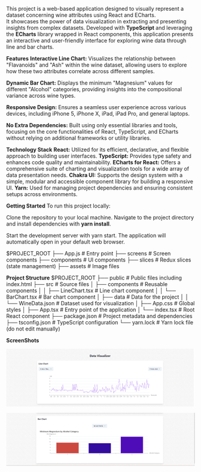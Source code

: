 This project is a web-based application designed to visually represent a dataset concerning wine attributes using React and ECharts.   
It showcases the power of data visualization in extracting and presenting insights from complex datasets. 
Developed with **TypeScript** and leveraging the **ECharts** library wrapped in React components, this application presents an interactive and user-friendly interface for exploring wine data through line and bar charts.

**Features**
**Interactive Line Chart:** Visualizes the relationship between "Flavanoids" and "Ash" within the wine dataset, allowing users to explore how these two attributes correlate across different samples.

**Dynamic Bar Chart:** Displays the minimum "Magnesium" values for different "Alcohol" categories, providing insights into the compositional variance across wine types.

**Responsive Design:** Ensures a seamless user experience across various devices, including iPhone 5, iPhone X, iPad, iPad Pro, and general laptops.

**No Extra Dependencies:** Built using only essential libraries and tools, focusing on the core functionalities of React, TypeScript, and ECharts without relying on additional frameworks or utility libraries.

**Technology Stack**
**React:** Utilized for its efficient, declarative, and flexible approach to building user interfaces.
**TypeScript:** Provides type safety and enhances code quality and maintainability.
**ECharts for React:** Offers a comprehensive suite of charting and visualization tools for a wide array of data presentation needs.
**Chakra UI:** Supports the design system with a simple, modular and accessible component library for building a responsive UI.
**Yarn:** Used for managing project dependencies and ensuring consistent setups across environments.  

**Getting Started**
To run this project locally:

Clone the repository to your local machine.
Navigate to the project directory and install dependencies with **yarn install**.

Start the development server with yarn start. The application will automatically open in your default web browser.

$PROJECT_ROOT
├── App.js         # Entry point
├── screens        # Screen components
├── components     # UI components
├── slices         # Redux slices (state management)
├── assets         # Image files

**Project Structure**
$PROJECT_ROOT
├── public                  # Public files including index.html
├── src                     # Source files
│   ├── components          # Reusable components
│   │   ├── LineChart.tsx   # Line chart component
│   │   └── BarChart.tsx    # Bar chart component
│   ├── data                # Data for the project
│   │   └── WineData.json   # Dataset used for visualization
│   ├── App.css             # Global styles
│   ├── App.tsx             # Entry point of the application
│   └── index.tsx           # Root React component
├── package.json            # Project metadata and dependencies
├── tsconfig.json           # TypeScript configuration
└── yarn.lock               # Yarn lock file (do not edit manually)



**ScreenShots**

![My Image](assets/LineChart.png)

![My Image](assets/BarChart.png)



